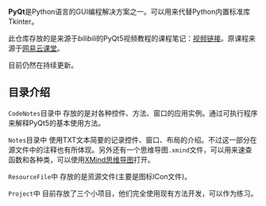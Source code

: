**PyQt**是Python语言的GUI编程解决方案之一。可以用来代替Python内置标准库Tkinter。

此仓库存放的是来源于*bilibili*的PyQt5视频教程的课程笔记：[视频链接](https://www.bilibili.com/video/BV154411n79k)。原课程来源于[网易云课堂](https://study.163.com/)。

目前仍然在持续更新。

## 目录介绍

`CodeNotes`目录中 存放的是对各种控件、方法、窗口的应用实例。通过可执行程序来解释PyQt5的基本使用方法。

`Notes`目录中 使用TXT文本简要的记录控件、窗口、布局的介绍。不过这一部分在源文件中的注释也有所体现。另外还有一个思维导图`.xmind`文件，可以用来速查函数和各种类，可以使用[XMind思维导图](https://www.xmind.cn/)打开。

`ResourceFile`中 存放的是资源文件(主要是图标ICon文件)。

`Project`中 目前存放了三个小项目，他们完全使用现有方法开发，可以作为练习。



